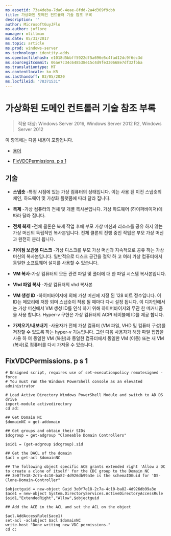```yaml
---
ms.assetid: 73a4deba-7da6-4eae-8fdd-2a4d369f9cbb
title: 가상화된 도메인 컨트롤러 기술 참조 부록
description: ''
author: MicrosoftGuyJFlo
ms.author: joflore
manager: mtillman
ms.date: 05/31/2017
ms.topic: article
ms.prod: windows-server
ms.technology: identity-adds
ms.openlocfilehash: e1018d5bbff5922df5a696e5c4fad12dc9f6ec3d
ms.sourcegitcommit: 06ae7c34c648538e15c4d9fe330668e7df32fbba
ms.translationtype: MT
ms.contentlocale: ko-KR
ms.lasthandoff: 03/05/2020
ms.locfileid: "78371531"
---
```

# <a name="virtualized-domain-controller-technical-reference-appendix"></a>가상화된 도메인 컨트롤러 기술 참조 부록

>적용 대상: Windows Server 2016, Windows Server 2012 R2, Windows Server 2012

이 항목에는 다음 내용이 포함됩니다.  
  
-   [용어](../../../ad-ds/reference/virtual-dc/../../../ad-ds/reference/virtual-dc/Virtualized-Domain-Controller-Technical-Reference-Appendix.md#BKMK_Terms)  
  
-   [FixVDCPermissions. p s 1](../../../ad-ds/reference/virtual-dc/../../../ad-ds/reference/virtual-dc/Virtualized-Domain-Controller-Technical-Reference-Appendix.md#BKMK_FixPDCPerms)  
  
## <a name="BKMK_Terms"></a>기술  
  
-   **스냅숏** -특정 시점에 있는 가상 컴퓨터의 상태입니다. 이는 사용 된 이전 스냅숏의 체인, 하드웨어 및 가상화 플랫폼에 따라 달라 집니다.  
  
-   **복제** -가상 컴퓨터의 전체 및 개별 복사본입니다. 가상 하드웨어 (하이퍼바이저)에 따라 달라 집니다.  
  
-   **전체 복제** -전체 클론은 복제 작업 후에 부모 가상 머신과 리소스를 공유 하지 않는 가상 머신의 독립적인 복사본입니다. 전체 클론의 진행 중인 작업은 부모 가상 머신과 완전히 분리 됩니다.  
  
-   **차이점 보관용 디스크** -가상 디스크를 부모 가상 머신과 지속적으로 공유 하는 가상 머신의 복사본입니다. 일반적으로 디스크 공간을 절약 하 고 여러 가상 컴퓨터에서 동일한 소프트웨어 설치를 사용할 수 있습니다.  
  
-   **VM 복사**-가상 컴퓨터의 모든 관련 파일 및 폴더에 대 한 파일 시스템 복사본입니다.  
  
-   **Vhd 파일 복사** -가상 컴퓨터의 vhd 복사본  
  
-   **VM 생성 ID** -하이퍼바이저에 의해 가상 머신에 지정 된 128 비트 정수입니다. 이 ID는 메모리에 저장 되며 스냅숏이 적용 될 때마다 다시 설정 됩니다. 이 디자인에서는 가상 머신에서 VM 생성 ID를 인식 하기 위해 하이퍼바이저와 무관 한 메커니즘을 사용 합니다. Hyper-v 구현은 가상 컴퓨터의 ACPI 테이블에 ID를 제공 합니다.  
  
-   **가져오기/내보내기** -사용자가 전체 가상 컴퓨터 (VM 파일, VHD 및 컴퓨터 구성)를 저장할 수 있도록 하는 hyper-v 기능입니다. 그런 다음 사용자가 해당 파일 집합을 사용 하 여 동일한 VM (복원)과 동일한 컴퓨터에서 동일한 VM (이동) 또는 새 VM (복사)로 컴퓨터를 다시 가져올 수 있습니다.  
  
## <a name="BKMK_FixPDCPerms"></a>FixVDCPermissions. p s 1  
  
```  
# Unsigned script, requires use of set-executionpolicy remotesigned -force  
# You must run the Windows PowerShell console as an elevated administrator  
  
# Load Active Directory Windows PowerShell Module and switch to AD DS drive  
import-module activedirectory  
cd ad:  
  
## Get Domain NC  
$domainNC = get-addomain  
  
## Get groups and obtain their SIDs   
$dcgroup = get-adgroup "Cloneable Domain Controllers"  
  
$sid1 = (get-adgroup $dcgroup).sid  
  
## Get the DACL of the domain  
$acl = get-acl $domainNC  
  
## The following object specific ACE grants extended right 'Allow a DC to create a clone of itself' for the CDC group to the Domain NC  
## 3e0f7e18-2c7a-4c10-ba82-4d926db99a3e is the schemaIDGuid for 'DS-Clone-Domain-Controller"  
  
$objectguid = new-object Guid 3e0f7e18-2c7a-4c10-ba82-4d926db99a3e  
$ace1 = new-object System.DirectoryServices.ActiveDirectoryAccessRule $sid1,"ExtendedRight","Allow",$objectguid  
  
## Add the ACE in the ACL and set the ACL on the object   
  
$acl.AddAccessRule($ace1)  
set-acl -aclobject $acl $domainNC  
write-host "Done writing new VDC permissions."  
cd c:   
```  
  


